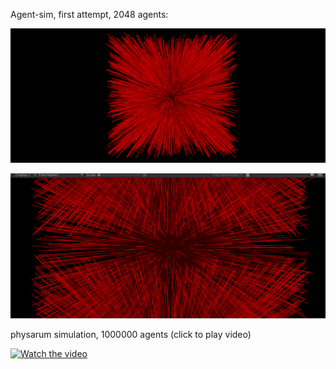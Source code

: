 Agent-sim, first attempt, 2048 agents:



![1730237426184](image/readme/1730237426184.png)

![1730237450919](image/readme/1730237450919.png)




 physarum simulation, 1000000 agents (click to play video)


[![Watch the video](https://img.youtube.com/vi/1omWpSHy2mE/maxresdefault.jpg)](https://youtu.be/1omWpSHy2mE)
